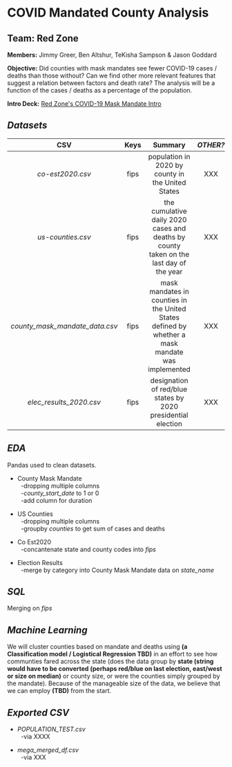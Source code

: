 # COVID Mandated County Analysis

## Team: Red Zone

**Members:** Jimmy Greer, Ben Altshur, TeKisha Sampson &amp; Jason Goddard


**Objective:** Did counties with mask mandates see fewer COVID-19 cases / deaths than those without?  Can we find other more relevant features that suggest a relation between factors and death rate?  The analysis will be a function of the cases / deaths as a percentage of the population.  

**Intro Deck:** [Red Zone's COVID-19 Mask Mandate Intro](https://docs.google.com/presentation/d/16n0RSISNJ638HoVZlOlderMXyFtMTKz3fehBtG4oSqQ/edit#slide=id.p "Red Zone's COVID-19 Mask Mandate Intro") 

## ***Datasets***

| CSV | Keys | Summary | *OTHER?* | 
| :---: | :---: | :---: | :---: | 
| *co-est2020.csv* | fips | population in 2020 by county in the United States | XXX | 
| *us-counties.csv* | fips | the cumulative daily 2020 cases and deaths by county taken on the last day of the year | XXX | 
| *county_mask_mandate_data.csv* | fips | mask mandates in counties in the United States defined by whether a mask mandate was implemented | XXX | 
| *elec_results_2020.csv* | fips | designation of red/blue states by 2020 presidential election | XXX | 


## ***EDA***
Pandas used to clean datasets.

- County Mask Mandate <br>
&nbsp;&nbsp;-dropping multiple columns <br>
&nbsp;&nbsp;-*county_start_date* to 1 or 0 <br>
&nbsp;&nbsp;-add column for duration 

- US Counties <br>
&nbsp;&nbsp;-dropping multiple columns <br>
&nbsp;&nbsp;-groupby *counties* to get sum of cases and deaths

- Co Est2020 <br>
&nbsp;&nbsp;-concantenate state and county codes into *fips*

- Election Results <br>
&nbsp;&nbsp;-merge by category into County Mask Mandate data on *state_name*

## ***SQL***

Merging on *fips*

## ***Machine Learning***
We will cluster counties based on mandate and deaths using **(a Classification model / Logistical Regression TBD)** in an effort to see how communties fared across the state (does the data group by **state (string would have to be converted (perhaps red/blue on last election, east/west or size on median)** or county size, or were the counties simply grouped by the mandate).  Because of the manageable size of the data, we believe that we can employ **(TBD)** from the start.  

## ***Exported CSV***
- *POPULATION_TEST.csv* <br>
&nbsp;&nbsp;-via XXXX <br>

- *mega_merged_df.csv* <br>
&nbsp;&nbsp;-via XXX 
